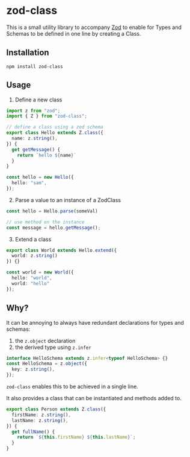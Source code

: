 # zod-class

This is a small utility library to accompany [Zod](https://github.com/colinhacks/zod) to enable for Types and Schemas to be defined in one line by creating a Class.

## Installation

```
npm install zod-class
```

## Usage

1. Define a new class

```ts
import z from "zod";
import { Z } from "zod-class";

// define a class using a zod schema
export class Hello extends Z.class({
  name: z.string(),
}) {
  get getMessage() {
    return `hello ${name}`
  }
}

const hello = new Hello({
  hello: "sam",
});
```

2. Parse a value to an instance of a ZodClass
```ts
const hello = Hello.parse(someVal)

// use method on the instance 
const message = hello.getMessage();
```

3. Extend a class

```ts
export class World extends Hello.extend({
  world: z.string()
}) {}

const world = new World({
  hello: "world",
  world: "hello"
});
```

## Why?

It can be annoying to always have redundant declarations for types and schemas:

1. the `z.object` declaration
2. the derived type using `z.infer`

```ts
interface HelloSchema extends z.infer<typeof HelloSchema> {}
const HelloSchema = z.object({
  key: z.string(),
});
```

`zod-class` enables this to be achieved in a single line.

It also provides a class that can be instantiated and methods added to.

```ts
export class Person extends Z.class({
  firstName: z.string(),
  lastName: z.string(),
}) {
  get fullName() {
    return `${this.firstName} ${this.lastName}`;
  }
}
```

